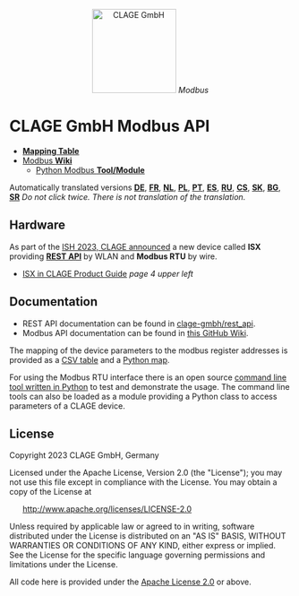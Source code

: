 <p align="center"><img src="https://www.clage.com/assets/gfx/logo.svg" alt="CLAGE GmbH" width="150"> <i>Modbus</i></p>

# CLAGE GmbH Modbus API

* [**Mapping Table**](src/clage_modbus_mapping.csv)
* [Modbus **Wiki**](../../wiki)
  * [Python Modbus **Tool/Module**](../../wiki/clage_modbus.py)

Automatically translated versions <span class="notranslate" translate="no">[**DE**](https://github-com.translate.goog/clage-gmbh/clage_modbus/README.md?_x_tr_sl=auto&_x_tr_tl=de&_x_tr_hl=de-DE&_x_tr_pto=wapp), [**FR**](https://github-com.translate.goog/clage-gmbh/clage_modbus/README.md?_x_tr_sl=auto&_x_tr_tl=fr&_x_tr_hl=fr-FR&_x_tr_pto=wapp), [**NL**](https://github-com.translate.goog/clage-gmbh/clage_modbus/README.md?_x_tr_sl=auto&_x_tr_tl=nl&_x_tr_hl=nl-NL&_x_tr_pto=wapp), [**PL**](https://github-com.translate.goog/clage-gmbh/clage_modbus/README.md?_x_tr_sl=auto&_x_tr_tl=pl&_x_tr_hl=pl-PL&_x_tr_pto=wapp), [**PT**](https://github-com.translate.goog/clage-gmbh/clage_modbus/README.md?_x_tr_sl=auto&_x_tr_tl=pt&_x_tr_hl=pt-PT&_x_tr_pto=wapp), [**ES**](https://github-com.translate.goog/clage-gmbh/clage_modbus/README.md?_x_tr_sl=auto&_x_tr_tl=es&_x_tr_hl=es-ES&_x_tr_pto=wapp), [**RU**](https://github-com.translate.goog/clage-gmbh/clage_modbus/README.md?_x_tr_sl=auto&_x_tr_tl=ru&_x_tr_hl=ru-RU&_x_tr_pto=wapp), [**CS**](https://github-com.translate.goog/clage-gmbh/clage_modbus/README.md?_x_tr_sl=auto&_x_tr_tl=cs&_x_tr_hl=cs-CS&_x_tr_pto=wapp), [**SK**](https://github-com.translate.goog/clage-gmbh/clage_modbus/README.md?_x_tr_sl=auto&_x_tr_tl=sk&_x_tr_hl=sk-SK&_x_tr_pto=wapp), [**BG**](https://github-com.translate.goog/clage-gmbh/clage_modbus/README.md?_x_tr_sl=auto&_x_tr_tl=bg&_x_tr_hl=bg-BG&_x_tr_pto=wapp), [**SR**](https://github-com.translate.goog/clage-gmbh/clage_modbus/README.md?_x_tr_sl=auto&_x_tr_tl=sr&_x_tr_hl=sr-SR&_x_tr_pto=wapp)</span> *Do not click twice. There is not translation of the translation.*

## Hardware

As part of the [ISH 2023, CLAGE announced](https://www.haustechnikdialog.de/News/27889/Neue-E-Durchlauferhitzer-auf-der-ISH-2023) a new device called **ISX** providing [**REST API**](https://github.com/clage-gmbh/rest_api) by WLAN and **Modbus RTU** by wire.

* [ISX in CLAGE Product Guide](https://www.clage.com/de/Mediacenter/b432f34c5a997c8e7c806a895ecc5e25/CLAGE-Produkt-Guide-de.pdf) *page 4 upper left*

## Documentation

* REST API documentation can be found in [clage-gmbh/rest_api](https://github.com/clage-gmbh/rest_api).
* Modbus API documentation can be found in [this GitHub Wiki](../../wiki).

The mapping of the device parameters to the modbus register addresses is provided as a [CSV table](src/clage_modbus_mapping.csv) and a [Python map](src/clage_modbus_mapping.py).

For using the Modbus RTU interface there is an open source [command line tool written in Python](src/clage_modbus.py) to test and demonstrate the usage.
The command line tools can also be loaded as a module providing a Python class to access parameters of a CLAGE device.

## License

Copyright 2023 CLAGE GmbH, Germany

Licensed under the Apache License, Version 2.0 (the "License");
you may not use this file except in compliance with the License.
You may obtain a copy of the License at

&nbsp;&nbsp;&nbsp;&nbsp;&nbsp;&nbsp;<http://www.apache.org/licenses/LICENSE-2.0>

Unless required by applicable law or agreed to in writing, software
distributed under the License is distributed on an "AS IS" BASIS,
WITHOUT WARRANTIES OR CONDITIONS OF ANY KIND, either express or implied.
See the License for the specific language governing permissions and
limitations under the License.

All code here is provided under the [Apache License 2.0](https://fossa.com/blog/open-source-licenses-101-apache-license-2-0/) or above.
